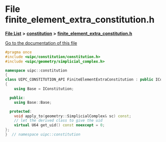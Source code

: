 

# File finite\_element\_extra\_constitution.h

[**File List**](files.md) **>** [**constitution**](dir_e6404e629433dfdedefe8b8f43f6234d.md) **>** [**finite\_element\_extra\_constitution.h**](finite__element__extra__constitution_8h.md)

[Go to the documentation of this file](finite__element__extra__constitution_8h.md)


```C++
#pragma once
#include <uipc/constitution/constitution.h>
#include <uipc/geometry/simplicial_complex.h>

namespace uipc::constitution
{
class UIPC_CONSTITUTION_API FiniteElementExtraConstitution : public IConstitution
{
    using Base = IConstitution;

  public:
    using Base::Base;

  protected:
    void apply_to(geometry::SimplicialComplex& sc) const;
    // let the derived class to give the uid
    virtual U64 get_uid() const noexcept = 0;
};
}  // namespace uipc::constitution
```


